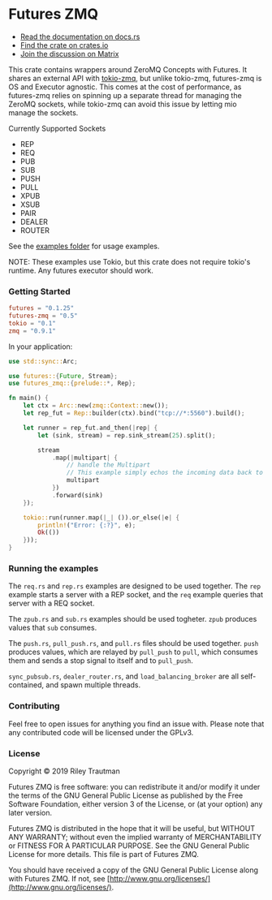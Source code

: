 # Futures ZMQ

- [Read the documentation on docs.rs](https://docs.rs/futures-zmq/)
- [Find the crate on crates.io](https://crates.io/crates/futures-zmq)
- [Join the discussion on Matrix](https://matrix.to/#/!jrvqoVkOvHjRbKJlgJ:asonix.dog?via=asonix.dog)

This crate contains wrappers around ZeroMQ Concepts with Futures. It shares an external API with [tokio-zmq](https://docs.rs/tokio-zmq), but unlike tokio-zmq, futures-zmq is OS and Executor agnostic. This comes at the cost of performance, as futures-zmq relies on spinning up a separate thread for managing the ZeroMQ sockets, while tokio-zmq can avoid this issue by letting mio manage the sockets.

Currently Supported Sockets
 - REP
 - REQ
 - PUB
 - SUB
 - PUSH
 - PULL
 - XPUB
 - XSUB
 - PAIR
 - DEALER
 - ROUTER

See the [examples folder](https://git.asonix.dog/asonix/async-zmq/src/branch/development/futures-zmq/examples) for usage examples.

NOTE: These examples use Tokio, but this crate does not require tokio's runtime. Any futures executor should work.

### Getting Started

```toml
futures = "0.1.25"
futures-zmq = "0.5"
tokio = "0.1"
zmq = "0.9.1"
```

In your application:
```rust
use std::sync::Arc;

use futures::{Future, Stream};
use futures_zmq::{prelude::*, Rep};

fn main() {
    let ctx = Arc::new(zmq::Context::new());
    let rep_fut = Rep::builder(ctx).bind("tcp://*:5560").build();

    let runner = rep_fut.and_then(|rep| {
        let (sink, stream) = rep.sink_stream(25).split();

        stream
            .map(|multipart| {
                // handle the Multipart
                // This example simply echos the incoming data back to the client.
                multipart
            })
            .forward(sink)
    });

    tokio::run(runner.map(|_| ()).or_else(|e| {
        println!("Error: {:?}", e);
        Ok(())
    }));
}
```

### Running the examples
The `req.rs` and `rep.rs` examples are designed to be used together. The `rep` example starts a server with a REP socket, and the `req` example queries that server with a REQ socket.

The `zpub.rs` and `sub.rs` examples should be used togheter. `zpub` produces values that `sub` consumes.

The `push.rs`, `pull_push.rs`, and `pull.rs` files should be used together. `push` produces values, which are relayed by `pull_push` to `pull`, which consumes them and sends a stop signal to itself and to `pull_push`.

`sync_pubsub.rs`, `dealer_router.rs`, and `load_balancing_broker` are all self-contained, and spawn multiple threads.


### Contributing
Feel free to open issues for anything you find an issue with. Please note that any contributed code will be licensed under the GPLv3.

### License

Copyright © 2019 Riley Trautman

Futures ZMQ is free software: you can redistribute it and/or modify it under the terms of the GNU General Public License as published by the Free Software Foundation, either version 3 of the License, or (at your option) any later version.

Futures ZMQ is distributed in the hope that it will be useful, but WITHOUT ANY WARRANTY; without even the implied warranty of MERCHANTABILITY or FITNESS FOR A PARTICULAR PURPOSE. See the GNU General Public License for more details. This file is part of Futures ZMQ.

You should have received a copy of the GNU General Public License along with Futures ZMQ. If not, see [http://www.gnu.org/licenses/](http://www.gnu.org/licenses/).
